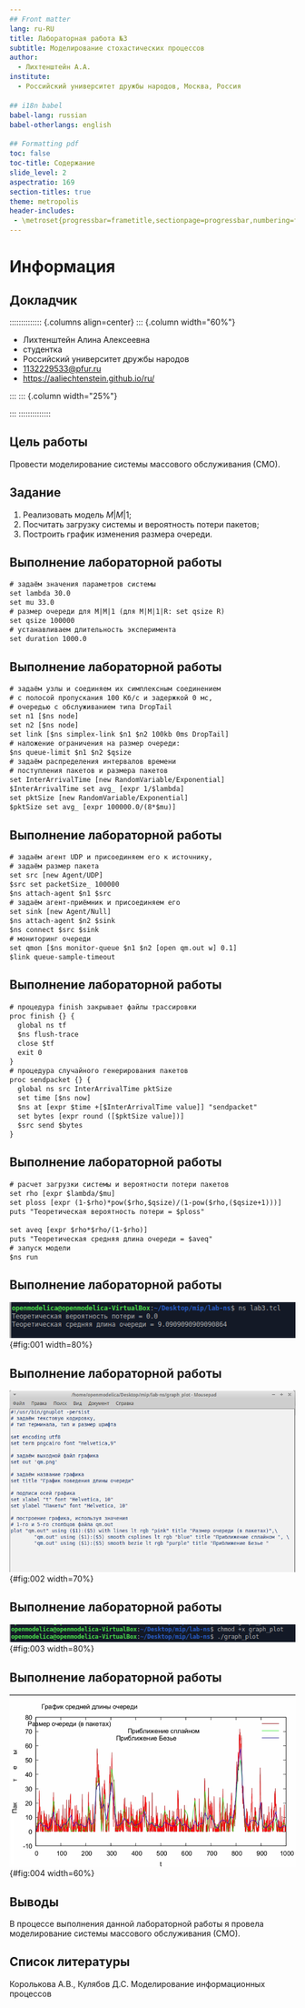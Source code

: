 ```yaml
---
## Front matter
lang: ru-RU
title: Лабораторная работа №3
subtitle: Моделирование стохастических процессов
author:
  - Лихтенштейн А.А.
institute:
  - Российский университет дружбы народов, Москва, Россия

## i18n babel
babel-lang: russian
babel-otherlangs: english

## Formatting pdf
toc: false
toc-title: Содержание
slide_level: 2
aspectratio: 169
section-titles: true
theme: metropolis
header-includes:
 - \metroset{progressbar=frametitle,sectionpage=progressbar,numbering=fraction}
---
```


# Информация

## Докладчик

:::::::::::::: {.columns align=center}
::: {.column width="60%"}

  * Лихтенштейн Алина Алексеевна
  * студентка
  * Российский университет дружбы народов
  * 1132229533@pfur.ru
  * <https://aaliechtenstein.github.io/ru/>

:::
::: {.column width="25%"}

:::
::::::::::::::


## Цель работы

Провести моделирование системы массового обслуживания (СМО).

## Задание

1. Реализовать модель $M|M|1$;
2. Посчитать загрузку системы и вероятность потери пакетов;
3. Построить график изменения размера очереди.

## Выполнение лабораторной работы

```
# задаём значения параметров системы
set lambda 30.0
set mu 33.0
# размер очереди для M|M|1 (для M|M|1|R: set qsize R)
set qsize 100000
# устанавливаем длительность эксперимента
set duration 1000.0
```

## Выполнение лабораторной работы

```
# задаём узлы и соединяем их симплексным соединением
# с полосой пропускания 100 Кб/с и задержкой 0 мс,
# очередью с обслуживанием типа DropTail
set n1 [$ns node]
set n2 [$ns node]
set link [$ns simplex-link $n1 $n2 100kb 0ms DropTail]
# наложение ограничения на размер очереди:
$ns queue-limit $n1 $n2 $qsize
# задаём распределения интервалов времени
# поступления пакетов и размера пакетов
set InterArrivalTime [new RandomVariable/Exponential]
$InterArrivalTime set avg_ [expr 1/$lambda]
set pktSize [new RandomVariable/Exponential]
$pktSize set avg_ [expr 100000.0/(8*$mu)]
```

## Выполнение лабораторной работы

```
# задаём агент UDP и присоединяем его к источнику,
# задаём размер пакета
set src [new Agent/UDP]
$src set packetSize_ 100000
$ns attach-agent $n1 $src
# задаём агент-приёмник и присоединяем его
set sink [new Agent/Null]
$ns attach-agent $n2 $sink
$ns connect $src $sink
# мониторинг очереди
set qmon [$ns monitor-queue $n1 $n2 [open qm.out w] 0.1]
$link queue-sample-timeout
```

## Выполнение лабораторной работы

```
# процедура finish закрывает файлы трассировки
proc finish {} {
  global ns tf
  $ns flush-trace
  close $tf
  exit 0
}
# процедура случайного генерирования пакетов
proc sendpacket {} {
  global ns src InterArrivalTime pktSize
  set time [$ns now]
  $ns at [expr $time +[$InterArrivalTime value]] "sendpacket"
  set bytes [expr round ([$pktSize value])]
  $src send $bytes
}
```

## Выполнение лабораторной работы

```
# расчет загрузки системы и вероятности потери пакетов
set rho [expr $lambda/$mu]
set ploss [expr (1-$rho)*pow($rho,$qsize)/(1-pow($rho,($qsize+1)))]
puts "Теоретическая вероятность потери = $ploss"

set aveq [expr $rho*$rho/(1-$rho)]
puts "Теоретическая средняя длина очереди = $aveq"
# запуск модели
$ns run
```

## Выполнение лабораторной работы

![Результат выполнения программы](image/1.png){#fig:001 width=80%}

## Выполнение лабораторной работы

![Листинг программы для отрисовки графика поведения длины очереди в пакетах](image/4.png){#fig:002 width=70%}

## Выполнение лабораторной работы

![Запуск программы отрисовки графика](image/2.png){#fig:003 width=80%}

## Выполнение лабораторной работы

![График поведения длины очереди](image/3.png){#fig:004 width=60%}

## Выводы

В процессе выполнения данной лабораторной работы я провела моделирование системы массового обслуживания (СМО).

## Список литературы

 Королькова А.В., Кулябов Д.С. Моделирование информационных процессов
